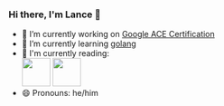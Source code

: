 ### Hi there, I'm Lance 👋

- 🔭 I’m currently working on [Google ACE Certification](https://cloud.google.com/certification/cloud-engineer)
- 🌱 I’m currently learning [golang](https://golang.org)
- :book: I'm currently reading:<br>
[<img src="https://images-na.ssl-images-amazon.com/images/I/51r8VtdbbJL._SX379_BO1,204,203,200_.jpg" width="50">](https://www.oreilly.com/library/view/implementing-service-level/9781492076803/)&nbsp;[<img src="https://images-na.ssl-images-amazon.com/images/I/410XDDEpBeL._SX326_BO1,204,203,200_.jpg" width="50">](https://www.amazon.com/Letters-Penguin-Classics-Lucius-Annaeus/dp/0140442103)
- 😄 Pronouns: he/him

